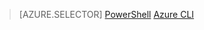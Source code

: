> [AZURE.SELECTOR]
[PowerShell](virtual-network-create-udr-classic-ps)
[Azure CLI](virtual-network-create-udr-classic-cli)
